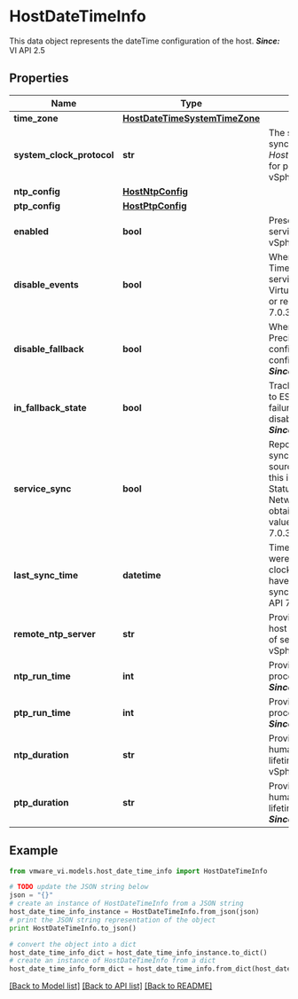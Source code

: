 # HostDateTimeInfo

This data object represents the dateTime configuration of the host.  ***Since:*** VI API 2.5 

## Properties
Name | Type | Description | Notes
------------ | ------------- | ------------- | -------------
**time_zone** | [**HostDateTimeSystemTimeZone**](HostDateTimeSystemTimeZone.md) |  | 
**system_clock_protocol** | **str** | The system clock synchronization protocol.  See *HostDateTimeInfoProtocol_enum* for possible values.  ***Since:*** vSphere API 7.0  | [optional] 
**ntp_config** | [**HostNtpConfig**](HostNtpConfig.md) |  | [optional] 
**ptp_config** | [**HostPtpConfig**](HostPtpConfig.md) |  | [optional] 
**enabled** | **bool** | Present state of the time services subsystem.  ***Since:*** vSphere API 7.0.3.0  | [optional] 
**disable_events** | **bool** | When not disabled Network Time service or Precision Time service will send events to Virtual Center when service fails or recovers.  ***Since:*** vSphere API 7.0.3.0  | [optional] 
**disable_fallback** | **bool** | When not disabled, if PrecisionTimeSync is configured, then the NTP configuration can run as backup.  ***Since:*** vSphere API 7.0.3.0  | [optional] 
**in_fallback_state** | **bool** | Tracks if NTP is providing time to ESXi due to PTP service failure.  This is set only if disableFallback is set to false.  ***Since:*** vSphere API 7.0.3.0  | [optional] 
**service_sync** | **bool** | Report true if time is synchronized with remote time source For PrecisionTimeSync this is obtained from PTP Port Status value.  For NetworkTimeProtocol this obtained from Leap Indicator value.  ***Since:*** vSphere API 7.0.3.0  | [optional] 
**last_sync_time** | **datetime** | Timestamp when time services were last in sync with remote clock.  If not set, time services have never established synchronization.  ***Since:*** vSphere API 7.0.3.0  | [optional] 
**remote_ntp_server** | **str** | Provides the NTP server that the host is synced with from the set of servers configured.  ***Since:*** vSphere API 7.0.3.0  | [optional] 
**ntp_run_time** | **int** | Provides the total seconds ntpd process has been running for.  ***Since:*** vSphere API 7.0.3.0  | [optional] 
**ptp_run_time** | **int** | Provides the total seconds ptpd process has been running for.  ***Since:*** vSphere API 7.0.3.0  | [optional] 
**ntp_duration** | **str** | Provides a duration in simplified, human-readable form for the lifetime of the ntp service.  ***Since:*** vSphere API 7.0.3.0  | [optional] 
**ptp_duration** | **str** | Provides a duration in simplified, human-readable form for the lifetime of the ptp service.  ***Since:*** vSphere API 7.0.3.0  | [optional] 

## Example

```python
from vmware_vi.models.host_date_time_info import HostDateTimeInfo

# TODO update the JSON string below
json = "{}"
# create an instance of HostDateTimeInfo from a JSON string
host_date_time_info_instance = HostDateTimeInfo.from_json(json)
# print the JSON string representation of the object
print HostDateTimeInfo.to_json()

# convert the object into a dict
host_date_time_info_dict = host_date_time_info_instance.to_dict()
# create an instance of HostDateTimeInfo from a dict
host_date_time_info_form_dict = host_date_time_info.from_dict(host_date_time_info_dict)
```
[[Back to Model list]](../README.md#documentation-for-models) [[Back to API list]](../README.md#documentation-for-api-endpoints) [[Back to README]](../README.md)



